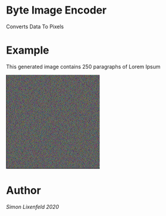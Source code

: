 # Byte Image Encoder
Converts Data To Pixels <br>

# Example
This generated image contains 250 paragraphs of Lorem Ipsum <p/>
![Example Image](example.PNG)

# Author 
*Simon Lixenfeld 2020*
